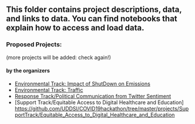 ## This folder contains project descriptions, data, and links to data. You can find notebooks that explain how to access and load data. 

### Proposed Projects: 
(more projects will be added: check again!)
#### by the organizers

- [Environmental Track: Impact of ShutDown on Emissions](https://github.com/UDDSI/COVID19hackathon/tree/master/projects/EnvironmentalTrack/Impact_of_ShutDown_on_Emissions)
- [Environmental Track: Traffic](https://github.com/UDDSI/COVID19hackathon/tree/master/projects/EnvironmentalTrack/Traffic)
- [Response Track/Political Communication from Twitter Sentiment](https://github.com/UDDSI/COVID19hackathon/tree/master/projects/ResponseTrack/Political_Communication_from_Twitter_Sentiment)
- [Support Track/Equitable Access to Digital Healthcare and Education] https://github.com/UDDSI/COVID19hackathon/tree/master/projects/SupportTrack/Equitable_Access_to_Digital_Healthcare_and_Education
